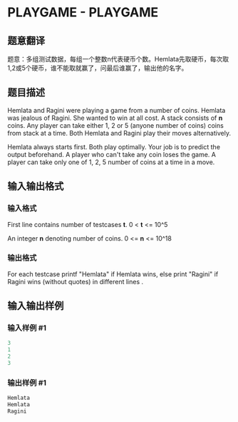 # PLAYGAME - PLAYGAME

## 题意翻译

题意：多组测试数据，每组一个整数n代表硬币个数。Hemlata先取硬币，每次取1,2或5个硬币，谁不能取就赢了，问最后谁赢了，输出他的名字。

## 题目描述

 Hemlata and Ragini were playing a game from a number of coins. Hemlata was jealous of Ragini. She wanted to win at all cost. A stack consists of **n** coins. Any player can take either 1, 2 or 5 (anyone number of coins) coins from stack at a time. Both Hemlata and Ragini play their moves alternatively.

Hemlata always starts first. Both play optimally. Your job is to predict the output beforehand. A player who can't take any coin loses the game. A player can take only one of 1, 2, 5 number of coins at a time in a move.

## 输入输出格式

### 输入格式

First line contains number of testcases **t**. 0 < **t** <= 10^5

An integer **n** denoting number of coins. 0 <= **n** <= 10^18

### 输出格式

For each testcase printf "Hemlata" if Hemlata wins, else print "Ragini" if Ragini wins (without quotes) in different lines .

## 输入输出样例

### 输入样例 #1

```cpp
3
1
2
3
```


### 输出样例 #1

```cpp
Hemlata
Hemlata
Ragini
```


